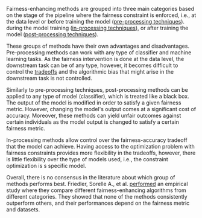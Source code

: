 Fairness-enhancing methods are grouped into three main categories based on the stage  of the pipeline where the fairness constraint is enforced, i.e., at the data level or before training the model ([pre-processing techniques](./Fairness%20algorithms/Pre-processing%20techniques.md)). during the model training ([in-processing techniques](./Fairness%20algorithms/In-processing%20techniques.md)), or after training the model ([post-processing techniques](./Fairness%20algorithms/Post-processing%20techniques.md)).

These groups of methods have their own advantages and disadvantages. Pre-processing methods can work with any type of classifier and machine learning tasks. As the fairness intervention is done at the data level,  the downstream task can be of any type, however, it becomes difficult to control the [tradeoffs]() and  the algorithmic bias that might arise in the downstream task is not controlled. 

Similarly to pre-processing techniques, post-processing methods can be applied to any type of model (classifier), which is treated like a black box. The output of the model is modified in order to satisfy a given fairness metric. However, changing the model's output comes at a significant cost of accuracy. Moreover, these methods can yield unfair outcomes against certain individuals as the model output is changed to satisfy a certain fairness metric. 

In-processing methods allow control over the fairness-accuracy tradeoff that the model can achieve. Having access to the optimization problem with fairness constraints provides more flexibility in the tradeoffs, however, there is little flexibility over the type of models used, i.e., the constraint optimization is s specific model. 

Overall, there is no consensus in the literature about which group of methods performs best. Friedler, Sorelle A., et al. [performed](https://dl.acm.org/doi/pdf/10.1145/3287560.3287589) an empirical study where they compare different fairness-enhancing algorithms from different categories. They showed that none of the methods consistently outperform others, and their performances depend on the fairness metric and datasets. 
